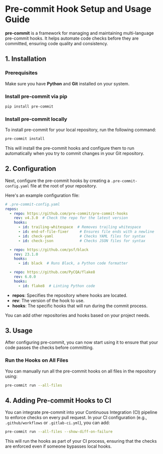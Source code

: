 # Pre-commit Hook Setup and Usage Guide

**pre-commit** is a framework for managing and maintaining multi-language pre-commit hooks. It helps automate code checks before they are committed, ensuring code quality and consistency.

## 1. Installation

### Prerequisites

Make sure you have **Python** and **Git** installed on your system.

### Install pre-commit via pip

```bash
pip install pre-commit
```

### Install pre-commit locally

To install pre-commit for your local repository, run the following command:

```bash
pre-commit install
```

This will install the pre-commit hooks and configure them to run automatically when you try to commit changes in your Git repository.

## 2. Configuration

Next, configure the pre-commit hooks by creating a `.pre-commit-config.yaml` file at the root of your repository.

Here's an example configuration file:

```yaml
# .pre-commit-config.yaml
repos:
  - repo: https://github.com/pre-commit/pre-commit-hooks
    rev: v4.3.0  # Check the repo for the latest version
    hooks:
      - id: trailing-whitespace  # Removes trailing whitespace
      - id: end-of-file-fixer     # Ensures file ends with a newline
      - id: check-yaml            # Checks YAML files for syntax
      - id: check-json            # Checks JSON files for syntax

  - repo: https://github.com/psf/black
    rev: 23.1.0
    hooks:
      - id: black  # Runs Black, a Python code formatter

  - repo: https://github.com/PyCQA/flake8
    rev: 6.0.0
    hooks:
      - id: flake8  # Linting Python code
```

- **repos**: Specifies the repository where hooks are located.
- **rev**: The version of the hook to use.
- **hooks**: The specific hooks that will run during the commit process.

You can add other repositories and hooks based on your project needs.

## 3. Usage

After configuring pre-commit, you can now start using it to ensure that your code passes the checks before committing.

### Run the Hooks on All Files

You can manually run all the pre-commit hooks on all files in the repository using:

```bash
pre-commit run --all-files
```

## 4. Adding Pre-commit Hooks to CI

You can integrate pre-commit into your Continuous Integration (CI) pipeline to enforce checks on every pull request. In your CI configuration (e.g., `.github/workflows` or `.gitlab-ci.yml`), you can add:

```bash
pre-commit run --all-files --show-diff-on-failure
```

This will run the hooks as part of your CI process, ensuring that the checks are enforced even if someone bypasses local hooks.
